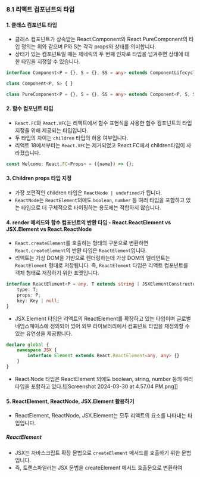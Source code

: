 ### 8.1 리액트 컴포넌트의 타입
#### 1. 클래스 컴포넌트 타입
- 클래스 컴포넌트가 상속받는 React.Component와 React.PureComponent의 타입 정의는 위와 같으며 P와 S는 각각 props와 상태를 의미합니다. 
- 상태가 있는 컴포넌트일 때는 제네릭의 두 번째 인자로 타입을 넘겨주면 상태에 대한 타입을 지정할 수 있습니다. 
```ts
interface Component<P = {}, S = {}, SS = any> extends ComponentLifecycle<P, S, SS> {}

class Component<P, S> { }

class PureComponent<P = {}, S = {}, SS = any> extends Component<P, S, SS> {}
```
#### 2. 함수 컴포넌트 타입
- `React.FC`와 `React.VFC`는 리액트에서 함수 표현식을 사용한 함수 컴포넌트의 타입 지정을 위해 제공되는 타입입니다. 
- 두 타입의 차이는 `children` 타입의 허용 여부입니다. 
- 리액트 18에서부터는 `React.VFC`는 제거되었고 React.FC에서 children타입이 사라졌습니다.
```ts
const Welcome: React.FC<Props> = ({name}) => {};
```
#### 3. Children props 타입 지정
- 가장 보편적인 children 타입은 `ReactNode | undefined`가 됩니다. 
- `ReactNode`는 `ReactElement`외에도 `boolean`, `number` 등 여러 타입을 포함하고 있는 타입으로 더 구체적으로 타이핑하는 용도에는 적합하지 않습니다. 
#### 4. render 메서드와 함수 컴포넌트의 반환 타입 - React.ReactElement vs JSX.Element vs React.ReactNode
- `React.createElement`를 호출하는 형태의 구문으로 변환하면 `React.createElement`의 반환 타입은 `ReactElement`입니다. 
- 리액트는 가상 DOM을 기반으로 렌더링하는데 가상 DOM의 엘리먼트는 `ReactElement` 형태로 저장됩니다. 즉, `ReactElement` 타입은 리액트 컴포넌트를 객체 형태로 저장하기 위한 포멧입니다. 
```ts
interface ReactElement<P = any, T extends string | JSXElementConstructor<any> = string | JSXElementConstructor<any>> {
	type: T;
	props: P;
	key: Key | null;
}
```
- JSX.Element 타입은 리액트의 ReactElement를 확장하고 있는 타입이며 글로벌 네임스페이스에 정의되어 있어 외부 라이브러리에서 컴포넌트 타입을 재정의할 수 있는 유연성을 제공합니다. 
```ts
declare global {
	namespace JSX {
		interface Element extends React.ReactElement<any, any> {}
	}
}
```
- React.Node 타입은 ReactElement 외에도 boolean, string, number 등의 여러 타입을 포함하고 있다.![[Screenshot 2024-03-30 at 4.57.04 PM.png]]
#### 5. ReactElement, ReactNode, JSX.Element 활용하기
- ReactElement, ReactNode, JSX.Element는 모두 리액트의 요소를 나타내는 타입입니다. 
##### ReactElement
- JSX는 자바스크립트 확장 문법으로 `createElement` 메서드를 호출하기 위한 문법입니다. 
- 즉, 트랜스파일러는 JSX 문법을 createElement 메서드 호출문으로 변환하여